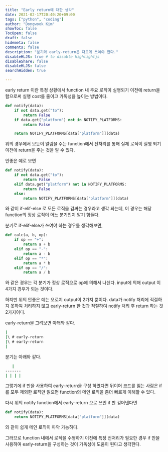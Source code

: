 ```yaml
---
title: "Early return에 대한 생각"
date: 2021-02-17T20:40:20+09:00
tags: ["python", "coding"]
author: "Dongwook Kim"
showToc: false
TocOpen: false
draft: false
hidemeta: false
comments: false
description: "분기와 early-return은 다르게 쓰여야 한다."
disableHLJS: true # to disable highlightjs
disableShare: false
disableHLJS: false
searchHidden: true

---
```


early return 이란 특정 상황에서 function 내 주요 로직이 실행되기 이전에 return을 함으로써 실행 cost를 줄이고 가독성을 높이는 방법이다.

```python
def notify(data):
    if not data.get("to"):
        return False
    if data.get("platform") not in NOTIFY_PLATFORMS:
        return False

    return NOTIFY_PLATFORMS[data["platform"]](data)
```

위의 경우에서 보듯이 알림을 주는 function에서 전처리를 통해 실제 로직이 실행 되기 이전에 return을 주는 것을 알 수 있다.

안좋은 예로 보면

```python
def notify(data):
    if not data.get("to"):
        return False
    elif data.get("platform") not in NOTIFY_PLATFORMS:
        return False
    else:
        return NOTIFY_PLATFORMS[data["platform"]](data)
```

와 같이 if-elif-else 로 모든 로직을 감싸는 경우라고 생각 되는데, 이 경우는 해당 function의 정상 로직이 어느 분기인지 알기 힘들다.

분기로 if-elif-else가 쓰여야 하는 경우를 생각해보면, 

```python
def calc(a, b, op):
    if op == "+":
        return a + b
    elif op == "-":
        return a - b
    elif op == "*":
        return a * b
    elif op == "/":
        return a / b
```

와 같은 경우는 각 분기가 정상 로직으로 op에 의해서 나뉜다. input에 의해 output 이 4가지 경우가 되는 것이다.

하지만 위의 안좋은 예는 오로지 output이 2가지 뿐이다. data가 notify 처리에 적절하지 못하여 처리하지 않고 early-return 한 것과 적절하여 notify 처리 후 return 하는 것 2가지이다.

early-return을 그려보면 아래와 같다.
```bash
|
|\ # early-return
|\ # early-return
|
```

분기는 아래와 같다.
```bash
   |
-------
| | | |
```

그렇기에 if 만을 사용하여 early-return을 구성 하였다면 뒤이어 코드를 읽는 사람은 if를 모두 제외한 로직만 읽으면 function의 메인 로직을 좀더 빠르게 이해할 수 있다.

다시 위의 notify function에서 early-return 으로 쓰인 if 만 걷어낸다면

```python
def notify(data):
    return NOTIFY_PLATFORMS[data["platform"]](data)
```
와 같이 쉽게 메인 로직이 파악 가능하다.

그러므로 function 내에서 로직을 수행하기 이전에 특정 전처리가 필요한 경우 if 만을 사용하여 early-return을 구성하는 것이 가독성에 도움이 된다고 생각한다.